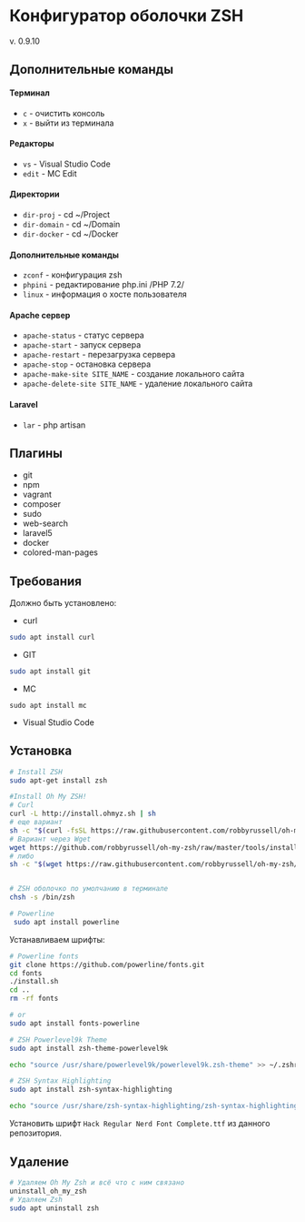 # Конфигуратор оболочки ZSH
v. 0.9.10

## Дополнительные команды

#### Терминал
* `c` - очистить консоль
* `x` - выйти из терминала

#### Редакторы
* `vs` - Visual Studio Code
* `edit` - MC Edit

#### Директории
* `dir-proj` - cd ~/Project
* `dir-domain` - cd ~/Domain
* `dir-docker` - cd ~/Docker

#### Дополнительные команды
* `zconf` - конфигурация zsh
* `phpini` - редактирование php.ini /PHP 7.2/
* `linux` - информация о хосте пользователя

#### Apache сервер
* `apache-status` - статус сервера
* `apache-start` - запуск сервера
* `apache-restart` - перезагрузка сервера
* `apache-stop` - остановка сервера
* `apache-make-site SITE_NAME` - создание локального сайта
* `apache-delete-site SITE_NAME` - удаление локального сайта

#### Laravel
* `lar` - php artisan



## Плагины
* git 
* npm 
* vagrant 
* composer 
* sudo 
* web-search 
* laravel5
* docker
* colored-man-pages


## Требования
Должно быть установлено:
* curl
```bash
sudo apt install curl 
```

* GIT
```bash
sudo apt install git
```

* MC
```
sudo apt install mc
```

* Visual Studio Code

## Установка

```bash
# Install ZSH
sudo apt-get install zsh

#Install Oh My ZSH!
# Curl
curl -L http://install.ohmyz.sh | sh
# еще вариант
sh -c "$(curl -fsSL https://raw.githubusercontent.com/robbyrussell/oh-my-zsh/master/tools/install.sh)"
# Вариант через Wget
wget https://github.com/robbyrussell/oh-my-zsh/raw/master/tools/install.sh -O - | zsh
# либо
sh -c "$(wget https://raw.githubusercontent.com/robbyrussell/oh-my-zsh/master/tools/install.sh -O -)"


# ZSH оболочко по умолчанию в терминале
chsh -s /bin/zsh
```

```bash
# Powerline 
 sudo apt install powerline
```

Устанавливаем шрифты:

```bash
# Powerline fonts
git clone https://github.com/powerline/fonts.git
cd fonts
./install.sh
cd ..
rm -rf fonts

# or
sudo apt install fonts-powerline
```

```bash
# ZSH Powerlevel9k Theme
sudo apt install zsh-theme-powerlevel9k

echo "source /usr/share/powerlevel9k/powerlevel9k.zsh-theme" >> ~/.zshrc
```

```bash
# ZSH Syntax Highlighting
sudo apt install zsh-syntax-highlighting

echo "source /usr/share/zsh-syntax-highlighting/zsh-syntax-highlighting.zsh" >> ~/.zshrc
```

Установить шрифт `Hack Regular Nerd Font Complete.ttf` из данного репозитория.


## Удаление

```bash
# Удаляем Oh My Zsh и всё что с ним связано
uninstall_oh_my_zsh
# Удаляем Zsh
sudo apt uninstall zsh
```